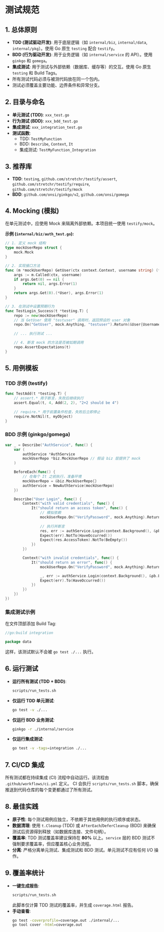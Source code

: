 # 测试规范

## 1. 总体原则

- **TDD (测试驱动开发)**: 用于底层逻辑（如 `internal/biz`, `internal/data`, `internal/pkg`）。使用 Go 原生 `testing` 配合 `testify`。
- **BDD (行为驱动开发)**: 用于业务逻辑（如 `internal/service` 的 API）。使用 `ginkgo` 和 `gomega`。
- **集成测试**: 用于测试与外部依赖（数据库、缓存等）的交互。使用 Go 原生 `testing` 和 Build Tags。
- 所有测试代码必须与被测代码放在同一个包内。
- 测试必须覆盖主要功能、边界条件和异常分支。

## 2. 目录与命名

- **单元测试 (TDD)**: `xxx_test.go`
- **行为测试 (BDD)**: `xxx_bdd_test.go`
- **集成测试**: `xxx_integration_test.go`
- **测试函数**:
    - TDD: `TestMyFunction`
    - BDD: `Describe`, `Context`, `It`
    - 集成测试: `TestMyFunction_Integration`

## 3. 推荐库

- **TDD**: `testing`, `github.com/stretchr/testify/assert`, `github.com/stretchr/testify/require`, `github.com/stretchr/testify/mock`
- **BDD**: `github.com/onsi/ginkgo/v2`, `github.com/onsi/gomega`

## 4. Mocking (模拟)

在单元测试中，应使用 Mock 来隔离外部依赖。本项目统一使用 `testify/mock`。

**示例 (`internal/biz/auth_test.go`):**
```go
// 1. 定义 mock 结构
type mockUserRepo struct {
    mock.Mock
}

// 2. 实现接口方法
func (m *mockUserRepo) GetUser(ctx context.Context, username string) (*User, error) {
    args := m.Called(ctx, username)
    if args.Get(0) == nil {
        return nil, args.Error(1)
    }
    return args.Get(0).(*User), args.Error(1)
}

// 3. 在测试中设置预期行为
func TestLogin_Success(t *testing.T) {
    repo := new(mockUserRepo)
    // 当 GetUser 使用 "testuser" 调用时，返回预设的 user 对象
    repo.On("GetUser", mock.Anything, "testuser").Return(&User{Username: "testuser"}, nil)
    
    // ... 执行测试 ...

    // 4. 断言 mock 的方法是否被如期调用
    repo.AssertExpectations(t)
}
```

## 5. 用例模板

### TDD 示例 (testify)
```go
func TestAdd(t *testing.T) {
    // assert.* 用于断言，失败后继续执行
    assert.Equal(t, 4, Add(2, 2), "2+2 should be 4")
    
    // require.* 用于前置条件检查，失败后立即停止
    require.NotNil(t, myObject) 
}
```

### BDD 示例 (ginkgo/gomega)
```go
var _ = Describe("AuthService", func() {
    var (
        authService *AuthService
        mockUserRepo *biz.MockUserRepo // 假设 biz 层提供了 mock
    )

    BeforeEach(func() {
        // 在每个 It 之前执行，准备环境
        mockUserRepo = &biz.MockUserRepo{}
        authService = NewAuthService(mockUserRepo) 
    })

    Describe("User Login", func() {
        Context("with valid credentials", func() {
            It("should return an access token", func() {
                // 模拟依赖
                mockUserRepo.On("VerifyPassword", mock.Anything).Return(true)
                
                // 执行并断言
                res, err := authService.Login(context.Background(), &pb.LoginRequest{Username: "user", Password: "password"})
                Expect(err).NotTo(HaveOccurred())
                Expect(res.AccessToken).NotTo(BeEmpty())
            })
        })

        Context("with invalid credentials", func() {
            It("should return an error", func() {
                mockUserRepo.On("VerifyPassword", mock.Anything).Return(false)

                _, err := authService.Login(context.Background(), &pb.LoginRequest{Username: "user", Password: "wrong"})
                Expect(err).To(HaveOccurred())
            })
        })
    })
})
```

### 集成测试示例
在文件顶部添加 Build Tag:
```go
//go:build integration

package data
```
这样，该测试默认不会被 `go test ./...` 执行。

## 6. 运行测试

- **运行所有测试 (TDD + BDD)**:
  ```sh
  scripts/run_tests.sh
  ```
- **仅运行 TDD 单元测试**:
  ```sh
  go test -v ./...
  ```
- **仅运行 BDD 业务测试**:
  ```sh
  ginkgo -r ./internal/service
  ```
- **仅运行集成测试**:
  ```sh
  go test -v -tags=integration ./...
  ```

## 7. CI/CD 集成

所有测试都在持续集成 (CI) 流程中自动运行。该流程由 `.github/workflows/ci.yml` 定义。
CI 会执行 `scripts/run_tests.sh` 脚本，确保推送到代码仓库的每个变更都通过了所有测试。

## 8. 最佳实践
- **原子性**: 每个测试用例应独立，不依赖于其他用例的执行顺序或状态。
- **数据清理**: 使用 `t.Cleanup` (TDD) 或 `AfterEach`/`DeferCleanup` (BDD) 来确保测试后资源得到释放（如数据库连接、文件句柄）。
- **覆盖率**: TDD 测试覆盖率建议保持在 **80%** 以上。`service` 层的 BDD 测试不强制要求覆盖率，但应覆盖核心业务流程。
- **分离**: 严格分离单元测试、集成测试和 BDD 测试。单元测试不应有任何 I/O 操作。

## 9. 覆盖率统计
- **一键生成报告**:
  ```sh
  scripts/run_tests.sh
  ```
  此脚本仅计算 TDD 测试的覆盖率，并生成 `coverage.html` 报告。
- **手动查看**:
  ```sh
  go test -coverprofile=coverage.out ./internal/...
  go tool cover -html=coverage.out
  ``` 
